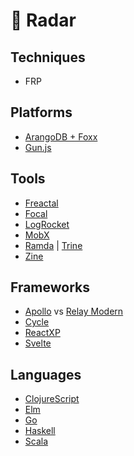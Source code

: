 # 📡  Radar

## Techniques

* FRP

## Platforms

* [ArangoDB + Foxx](https://www.arangodb.com/why-arangodb/foxx/)
* [Gun.js](http://gun.js.org/)

## Tools

* [Freactal](https://github.com/FormidableLabs/freactal)
* [Focal](https://github.com/grammarly/focal)
* [LogRocket](https://logrocket.com/)
* [MobX](https://mobx.js.org/getting-started.html)
* [Ramda](http://fr.umio.us/why-ramda/) | [Trine](https://github.com/jussi-kalliokoski/trine)
* [Zine](https://github.com/j-s-n/zine)

## Frameworks

* [Apollo](https://learnapollo.com/) vs [Relay Modern](https://facebook.github.io/relay/docs/relay-modern.html)
* [Cycle](https://github.com/cyclejs-community/create-cycle-app)
* [ReactXP](https://microsoft.github.io/reactxp/)
* [Svelte](https://svelte.technology/guide)

## Languages

* [ClojureScript](https://github.com/clojure/clojurescript)
* [Elm](http://elm-lang.org/)
* [Go](https://golang.org/)
* [Haskell](https://www.haskell.org/)
* [Scala](https://www.scala-lang.org/)
